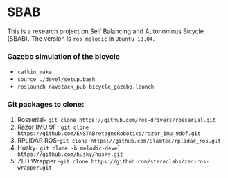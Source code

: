 # SBAB

This is a research project on Self Balancing and Autonomous Bicycle (SBAB). The version is ```ros melodic``` in ```Ubuntu 18.04```.

### Gazebo simulation of the bicycle
* ```catkin_make```
* ```source ./devel/setup.bash```
* ```roslaunch navstack_pub bicycle_gazebo.launch```

### Git packages to clone:

1. Rosserial- ```git clone https://github.com/ros-drivers/rosserial.git```
2. Razor IMU 9F- ```git clone https://github.com/ENSTABretagneRobotics/razor_imu_9dof.git```
3. RPLIDAR ROS-```git clone https://github.com/Slamtec/rplidar_ros.git```
4. Husky- ```git clone -b melodic-devel https://github.com/husky/husky.git```
5. ZED Wrapper -```git clone https://github.com/stereolabs/zed-ros-wrapper.git ```


